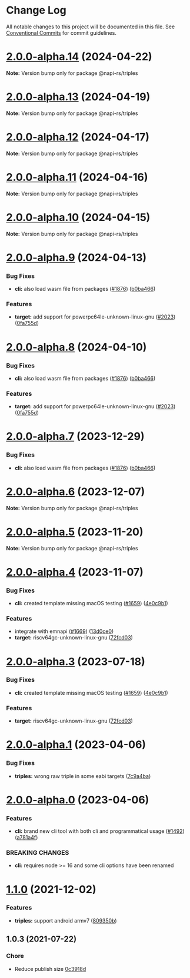 # Change Log

All notable changes to this project will be documented in this file.
See [Conventional Commits](https://conventionalcommits.org) for commit guidelines.

# [2.0.0-alpha.14](https://github.com/napi-rs/napi-rs/compare/@napi-rs/triples@2.0.0-alpha.13...@napi-rs/triples@2.0.0-alpha.14) (2024-04-22)

**Note:** Version bump only for package @napi-rs/triples

# [2.0.0-alpha.13](https://github.com/napi-rs/napi-rs/compare/@napi-rs/triples@2.0.0-alpha.12...@napi-rs/triples@2.0.0-alpha.13) (2024-04-19)

**Note:** Version bump only for package @napi-rs/triples

# [2.0.0-alpha.12](https://github.com/napi-rs/napi-rs/compare/@napi-rs/triples@2.0.0-alpha.11...@napi-rs/triples@2.0.0-alpha.12) (2024-04-17)

**Note:** Version bump only for package @napi-rs/triples

# [2.0.0-alpha.11](https://github.com/napi-rs/napi-rs/compare/@napi-rs/triples@2.0.0-alpha.10...@napi-rs/triples@2.0.0-alpha.11) (2024-04-16)

**Note:** Version bump only for package @napi-rs/triples

# [2.0.0-alpha.10](https://github.com/napi-rs/napi-rs/compare/@napi-rs/triples@2.0.0-alpha.9...@napi-rs/triples@2.0.0-alpha.10) (2024-04-15)

**Note:** Version bump only for package @napi-rs/triples

# [2.0.0-alpha.9](https://github.com/napi-rs/napi-rs/compare/@napi-rs/triples@2.0.0-alpha.5...@napi-rs/triples@2.0.0-alpha.9) (2024-04-13)

### Bug Fixes

- **cli:** also load wasm file from packages ([#1876](https://github.com/napi-rs/napi-rs/issues/1876)) ([b0ba466](https://github.com/napi-rs/napi-rs/commit/b0ba466f9521b02eeb94b88aacad01558bfa12bc))

### Features

- **target:** add support for powerpc64le-unknown-linux-gnu ([#2023](https://github.com/napi-rs/napi-rs/issues/2023)) ([0fa755d](https://github.com/napi-rs/napi-rs/commit/0fa755d30ac5d7abb16dfa59b58d61deaaa7984c))

# [2.0.0-alpha.8](https://github.com/napi-rs/napi-rs/compare/@napi-rs/triples@2.0.0-alpha.5...@napi-rs/triples@2.0.0-alpha.8) (2024-04-10)

### Bug Fixes

- **cli:** also load wasm file from packages ([#1876](https://github.com/napi-rs/napi-rs/issues/1876)) ([b0ba466](https://github.com/napi-rs/napi-rs/commit/b0ba466f9521b02eeb94b88aacad01558bfa12bc))

### Features

- **target:** add support for powerpc64le-unknown-linux-gnu ([#2023](https://github.com/napi-rs/napi-rs/issues/2023)) ([0fa755d](https://github.com/napi-rs/napi-rs/commit/0fa755d30ac5d7abb16dfa59b58d61deaaa7984c))

# [2.0.0-alpha.7](https://github.com/napi-rs/napi-rs/compare/@napi-rs/triples@2.0.0-alpha.5...@napi-rs/triples@2.0.0-alpha.7) (2023-12-29)

### Bug Fixes

- **cli:** also load wasm file from packages ([#1876](https://github.com/napi-rs/napi-rs/issues/1876)) ([b0ba466](https://github.com/napi-rs/napi-rs/commit/b0ba466f9521b02eeb94b88aacad01558bfa12bc))

# [2.0.0-alpha.6](https://github.com/napi-rs/napi-rs/compare/@napi-rs/triples@2.0.0-alpha.5...@napi-rs/triples@2.0.0-alpha.6) (2023-12-07)

**Note:** Version bump only for package @napi-rs/triples

# [2.0.0-alpha.5](https://github.com/napi-rs/napi-rs/compare/@napi-rs/triples@2.0.0-alpha.4...@napi-rs/triples@2.0.0-alpha.5) (2023-11-20)

**Note:** Version bump only for package @napi-rs/triples

# [2.0.0-alpha.4](https://github.com/napi-rs/napi-rs/compare/@napi-rs/triples@2.0.0-alpha.1...@napi-rs/triples@2.0.0-alpha.4) (2023-11-07)

### Bug Fixes

- **cli:** created template missing macOS testing ([#1659](https://github.com/napi-rs/napi-rs/issues/1659)) ([4e0c9b1](https://github.com/napi-rs/napi-rs/commit/4e0c9b14e449beb8aa6872b8b85db922535a3eca))

### Features

- integrate with emnapi ([#1669](https://github.com/napi-rs/napi-rs/issues/1669)) ([13d0ce0](https://github.com/napi-rs/napi-rs/commit/13d0ce075e8b10702d675db2f45a721eac0dd30d))
- **target:** riscv64gc-unknown-linux-gnu ([72fcd03](https://github.com/napi-rs/napi-rs/commit/72fcd03d982e2926bcc623061bbf287e2990f1e1))

# [2.0.0-alpha.3](https://github.com/napi-rs/napi-rs/compare/@napi-rs/triples@2.0.0-alpha.1...@napi-rs/triples@2.0.0-alpha.3) (2023-07-18)

### Bug Fixes

- **cli:** created template missing macOS testing ([#1659](https://github.com/napi-rs/napi-rs/issues/1659)) ([4e0c9b1](https://github.com/napi-rs/napi-rs/commit/4e0c9b14e449beb8aa6872b8b85db922535a3eca))

### Features

- **target:** riscv64gc-unknown-linux-gnu ([72fcd03](https://github.com/napi-rs/napi-rs/commit/72fcd03d982e2926bcc623061bbf287e2990f1e1))

# [2.0.0-alpha.1](https://github.com/napi-rs/napi-rs/compare/@napi-rs/triples@2.0.0-alpha.0...@napi-rs/triples@2.0.0-alpha.1) (2023-04-06)

### Bug Fixes

- **triples:** wrong raw triple in some eabi targets ([7c9a4ba](https://github.com/napi-rs/napi-rs/commit/7c9a4bae2da98752dbf683b1d8c9add81f30a61e))

# [2.0.0-alpha.0](https://github.com/napi-rs/napi-rs/compare/@napi-rs/triples@1.1.0...@napi-rs/triples@2.0.0-alpha.0) (2023-04-06)

### Features

- **cli:** brand new cli tool with both cli and programmatical usage ([#1492](https://github.com/napi-rs/napi-rs/issues/1492)) ([a781a4f](https://github.com/napi-rs/napi-rs/commit/a781a4f27e19ffaf3e42a470a6d4a990c34c9e3b))

### BREAKING CHANGES

- **cli:** requires node >= 16 and some cli options have been renamed

# [1.1.0](https://github.com/napi-rs/napi-rs/compare/@napi-rs/triples@1.0.3...@napi-rs/triples@1.1.0) (2021-12-02)

### Features

- **triples:** support android armv7 ([809350b](https://github.com/napi-rs/napi-rs/commit/809350b42ff4b3abca421c421a4049053d2e60cb))

## 1.0.3 (2021-07-22)

### Chore

- Reduce publish size [0c3918d](https://github.com/napi-rs/napi-rs/commit/0c3918df24805c8e90cca26e6cbc2492cad23306)
